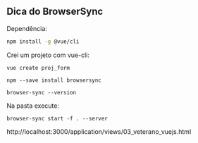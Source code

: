 ## Dica do BrowserSync

Dependência:

```bash
npm install -g @vue/cli
```

Crei um projeto com vue-cli:

```
vue create proj_form
```


```
npm --save install browsersync
```

```
browser-sync --version
```

Na pasta execute:

```
browser-sync start -f . --server
```

http://localhost:3000/application/views/03_veterano_vuejs.html